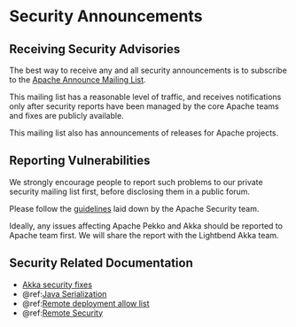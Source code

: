 # Security Announcements

## Receiving Security Advisories

The best way to receive any and all security announcements is to subscribe to the [Apache Announce Mailing List](https://lists.apache.org/list.html?announce@apache.org).

This mailing list has a reasonable level of traffic, and receives notifications only after security reports have been managed by the core Apache teams and fixes are publicly available.

This mailing list also has announcements of releases for Apache projects.

## Reporting Vulnerabilities

We strongly encourage people to report such problems to our private security mailing list first, before disclosing them in a public forum.

Please follow the [guidelines](https://www.apache.org/security/) laid down by the Apache Security team.

Ideally, any issues affecting Apache Pekko and Akka should be reported to Apache team first. We will share the
report with the Lightbend Akka team.

## Security Related Documentation

 * [Akka security fixes]($pekko.doc.dns$/docs/pekko/current/security/index.html)
 * @ref:[Java Serialization](../serialization.md#java-serialization)
 * @ref:[Remote deployment allow list](../remoting.md#remote-deployment-allow-list)
 * @ref:[Remote Security](../remoting-artery.md#remote-security)
